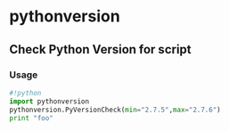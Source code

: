 # pythonversion

## Check Python Version for script

### Usage
``` python
#!python
import pythonversion
pythonversion.PyVersionCheck(min="2.7.5",max="2.7.6")
print "foo"
```
